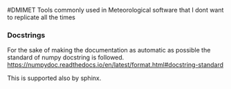 #DMIMET
Tools commonly used in Meteorological software that I dont want to replicate all the times

### Docstrings
For the sake of making the documentation as automatic as possible the standard of numpy docstring is followed.
https://numpydoc.readthedocs.io/en/latest/format.html#docstring-standard

This is supported also by sphinx.
